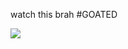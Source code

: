 watch this brah #GOATED

![](https://scontent.fbud5-1.fna.fbcdn.net/v/t1.15752-9/438089978_780189024180355_5675557011579317988_n.png?_nc_cat=101&ccb=1-7&_nc_sid=5f2048&_nc_ohc=969ypfJBoXEQ7kNvgEMJbZ7&_nc_ht=scontent.fbud5-1.fna&oh=03_Q7cD1QEQ-FlCO8RavGZpZJjWnhig4xpoiP389Pb7oqh8SSORPw&oe=668311DA)
